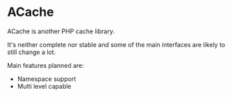 # ACache #

ACache is another PHP cache library.

It's neither complete nor stable and some of the main interfaces are likely to still change a lot.

Main features planned are:
* Namespace support
* Multi level capable
